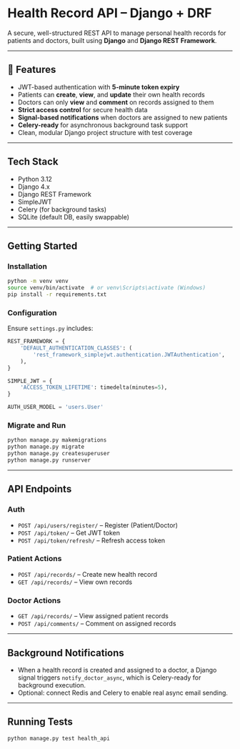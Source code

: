 # Health Record API – Django + DRF

A secure, well-structured REST API to manage personal health records for patients and doctors, built using **Django** and **Django REST Framework**.

---

## 📌 Features

- JWT-based authentication with **5-minute token expiry**
- Patients can **create**, **view**, and **update** their own health records
- Doctors can only **view** and **comment** on records assigned to them
- **Strict access control** for secure health data
- **Signal-based notifications** when doctors are assigned to new patients
- **Celery-ready** for asynchronous background task support
- Clean, modular Django project structure with test coverage

---

## Tech Stack

- Python 3.12
- Django 4.x
- Django REST Framework
- SimpleJWT
- Celery (for background tasks)
- SQLite (default DB, easily swappable)

---

## Getting Started

### Installation
```bash
python -m venv venv
source venv/bin/activate  # or venv\Scripts\activate (Windows)
pip install -r requirements.txt
```

### Configuration
Ensure `settings.py` includes:
```python
REST_FRAMEWORK = {
    'DEFAULT_AUTHENTICATION_CLASSES': (
        'rest_framework_simplejwt.authentication.JWTAuthentication',
    ),
}

SIMPLE_JWT = {
    'ACCESS_TOKEN_LIFETIME': timedelta(minutes=5),
}

AUTH_USER_MODEL = 'users.User'
```

### Migrate and Run
```bash
python manage.py makemigrations
python manage.py migrate
python manage.py createsuperuser
python manage.py runserver
```

---

## API Endpoints

### Auth
- `POST /api/users/register/` – Register (Patient/Doctor)
- `POST /api/token/` – Get JWT token
- `POST /api/token/refresh/` – Refresh access token

### Patient Actions
- `POST /api/records/` – Create new health record
- `GET /api/records/` – View own records

### Doctor Actions
- `GET /api/records/` – View assigned patient records
- `POST /api/comments/` – Comment on assigned records

---

## Background Notifications
- When a health record is created and assigned to a doctor, a Django signal triggers `notify_doctor_async`, which is Celery-ready for background execution.
- Optional: connect Redis and Celery to enable real async email sending.

---

## Running Tests
```bash
python manage.py test health_api
```
